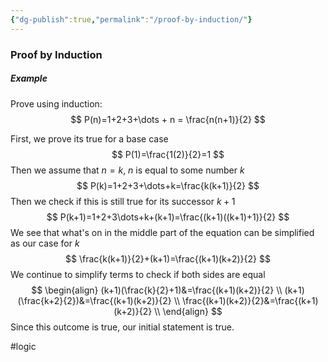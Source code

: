 ```yaml
---
{"dg-publish":true,"permalink":"/proof-by-induction/"}
---
```


### Proof by Induction
##### Example
Prove using induction:
$$
P(n)=1+2+3+\dots + n = \frac{n(n+1)}{2}
$$

First, we prove its true for a base case
$$
P(1)=\frac{1(2)}{2}=1
$$
Then we assume that $n=k$, $n$ is equal to some number $k$
$$
P(k)=1+2+3+\dots+k=\frac{k(k+1)}{2}
$$
Then we check if this is still true for its successor $k+1$
$$
P(k+1)=1+2+3\dots+k+(k+1)=\frac{(k+1)((k+1)+1)}{2}
$$
We see that what's on in the middle part of the equation can be simplified as our case for $k$
$$
\frac{k(k+1)}{2}+(k+1)=\frac{(k+1)(k+2)}{2}
$$
We continue to simplify terms to check if both sides are equal
$$
\begin{align}
	(k+1)(\frac{k}{2}+1)&=\frac{(k+1)(k+2)}{2} \\
	(k+1)(\frac{k+2}{2})&=\frac{(k+1)(k+2)}{2} \\
	\frac{(k+1)(k+2)}{2}&=\frac{(k+1)(k+2)}{2} \\
\end{align}
$$
Since this outcome is true, our initial statement is true.

#logic 
